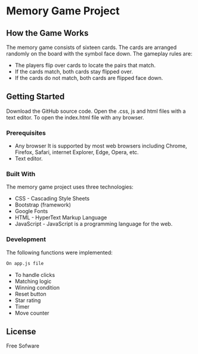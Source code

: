 # Memory Game Project

## How the Game Works
The memory game consists of sixteen cards. The cards are arranged randomly on the board with the symbol face down. 
The gameplay rules are:
  - The players flip over cards to locate the pairs that match.
  - If the cards match, both cards stay flipped over.
  - If the cards do not match, both cards are flipped face down.

## Getting Started
Download the GitHub source code. Open the .css, js and html files with a text editor. To open the index.html file with any browser.

### Prerequisites

  - Any browser  It is supported by most web browsers including Chrome, Firefox, Safari, internet Explorer, Edge, Opera, etc.
  - Text editor.
  
### Built With

The memory game project uses three technologies: 

* CSS -  Cascading Style Sheets
* Bootstrap (framework)
* Google Fonts
* HTML - HyperText Markup Language 
* JavaScript - JavaScript is a programming language for the web.

### Development
The following functions were implemented:
```sh
On app.js file
```
* To  handle clicks
* Matching logic
* Winning condition
* Reset button
* Star rating
* Timer
* Move counter

License
----

Free Sofware


